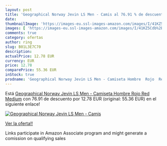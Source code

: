 ```yaml
---
layout: post
title: 'Geographical Norway Jevin LS Men - Camis al 76.91 % de descuento'
date: 
thumbnailImage: 'https://images-eu.ssl-images-amazon.com/images/I/41KZ5Cdb%2BxL._SL200_.jpg'
images: [ 'https://images-eu.ssl-images-amazon.com/images/I/41KZ5Cdb%2BxL._SL200_.jpg' ]
comments: true
category: ofertas
author: ring
slug: B01L3E7C70
description:
actualPrice: 12.78 EUR
currency: EUR
price: 12.78
comparePrice: 55.36 EUR
inStock: true
prodname: 'Geographical Norway Jevin LS Men - Camiseta Hombre  Rojo  Red   Medium'
---
```


Está [Geographical Norway Jevin LS Men - Camiseta Hombre  Rojo  Red   Medium](https://www.amazon.es/dp/B01L3E7C70/?tag=tolees-21) con 76.91 de descuento por 12.78 EUR (original: 55.36 EUR) en el siguiente enlace!

[![Geographical Norway Jevin LS Men - Camis](https://images-eu.ssl-images-amazon.com/images/I/41KZ5Cdb%2BxL._SL200_.jpg)](https://www.amazon.es/dp/B01L3E7C70/?tag=tolees-21)

[Ver la oferta!!](https://www.amazon.es/dp/B01L3E7C70/?tag=tolees-21)

Links participate in Amazon Associate program and might generate a comission on qualifying sales


